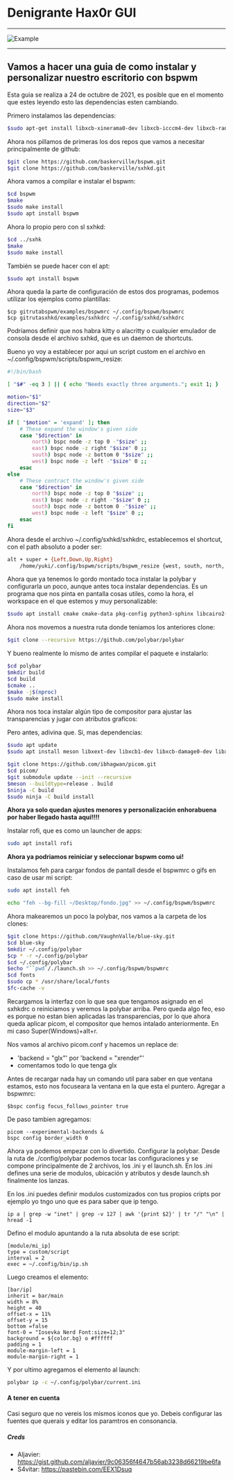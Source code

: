 # Denigrante Hax0r GUI
---

![Example](img/yukoparroto.png)

---
## Vamos a hacer una guia de como instalar y personalizar nuestro escritorio con bspwm



Esta guia se realiza a 24 de octubre de 2021, es posible que en el momento que estes leyendo esto las dependencias esten cambiando.

Primero instalamos las dependencias:
```bash
$sudo apt-get install libxcb-xinerama0-dev libxcb-icccm4-dev libxcb-randr0-dev libxcb-util0-dev libxcb-ewmh-dev libxcb-keysyms1-dev libxcb-shape0-dev
```

Ahora nos pillamos de primeras los dos repos que vamos a necesitar principalmente de github:

```bash
$git clone https://github.com/baskerville/bspwm.git
$git clone https://github.com/baskerville/sxhkd.git
```

Ahora vamos a compilar e instalar el bspwm:

```bash
$cd bspwm
$make
$sudo make install
$sudo apt install bspwm
```

Ahora lo propio pero con sl sxhkd:
```bash
$cd ../sxhk
$make
$sudo make install
```

También se puede hacer con el apt:
```bash
$sudo apt install bspwm
```

Ahora queda la parte de configuración de estos dos programas, podemos utilizar los ejemplos como plantillas:

```
$cp gitrutabspwm/examples/bspwmrc ~/.config/bspwm/bspwmrc
$cp gitrutasxhkd/examples/sxhkdrc ~/.config/sxhkd/sxhkdrc
```

Podríamos definir que nos habra kitty o alacritty o cualquier emulador de consola desde el archivo sxhkd, que es un daemon de shortcuts.

Bueno yo voy a establecer por aqui un script custom en el archivo en ~/.config/bspwm/scripts/bspwm_resize:
```bash
#!/bin/bash

[ "$#" -eq 3 ] || { echo "Needs exactly three arguments."; exit 1; }

motion="$1"
direction="$2"
size="$3"

if [ "$motion" = 'expand' ]; then
	# These expand the window's given side
	case "$direction" in
		north) bspc node -z top 0 -"$size" ;;
		east) bspc node -z right "$size" 0 ;;
		south) bspc node -z bottom 0 "$size" ;;
		west) bspc node -z left -"$size" 0 ;;
	esac
else
	# These contract the window's given side
	case "$direction" in
		north) bspc node -z top 0 "$size" ;;
		east) bspc node -z right -"$size" 0 ;;
		south) bspc node -z bottom 0 -"$size" ;;
		west) bspc node -z left "$size" 0 ;;
	esac
fi
```

Ahora desde el archivo ~/.config/sxhkd/sxhkdrc, establecemos el shortcut, con el path absoluto a poder ser:

```bash
alt + super + {Left,Down,Up,Right}
	/home/yuki/.config/bspwm/scripts/bspwm_resize {west, south, north, east}
```

Ahora que ya tenemos lo gordo montado toca instalar la polybar y configurarla un poco, aunque antes toca instalar dependencias. Es un programa que nos pinta en pantalla cosas utiles, como la hora, el workspace en el que estemos y muy personalizable:

```bash
$sudo apt install cmake cmake-data pkg-config python3-sphinx libcairo2-dev libxcb1-dev libxcb-util0-dev libxcb-randr0-dev libxcb-composite0-dev python3-xcbgen xcb-proto libxcb-image0-dev libxcb-ewmh-dev libxcb-icccm4-dev libxcb-xkb-dev libxcb-xrm-dev libxcb-cursor-dev libasound2-dev libpulse-dev libjsoncpp-dev libmpdclient-dev libcurl4-openssl-dev libnl-genl-3-dev libuv1-dev
```

Ahora nos movemos a nuestra ruta donde teniamos los anteriores clone:

```bash 
$git clone --recursive https://github.com/polybar/polybar
```

Y bueno realmente lo mismo de antes compilar el paquete e instalarlo:

```bash
$cd polybar
$mkdir build
$cd build
$cmake ..
$make -j$(nproc)
$sudo make install
```

Ahora nos toca instalar algún tipo de compositor para ajustar las transparencias y jugar con atributos graficos:

Pero antes, adivina que. Si, mas dependencias:

```bash
$sudo apt update
$sudo apt install meson libxext-dev libxcb1-dev libxcb-damage0-dev libxcb-xfixes0-dev libxcb-shape0-dev libxcb-render-util0-dev libxcb-render0-dev libxcb-randr0-dev libxcb-composite0-dev libxcb-image0-dev libxcb-present-dev libxcb-xinerama0-dev libpixman-1-dev libdbus-1-dev libconfig-dev libgl1-mesa-dev libpcre2-dev libevdev-dev uthash-dev libev-dev libx11-xcb-dev libxcb-glx0-dev
```

```bash
$git clone https://github.com/ibhagwan/picom.git
$cd picom/
$git submodule update --init --recursive
$meson --buildtype=release . build
$ninja -C build
$sudo ninja -C build install
```

**Ahora ya solo quedan ajustes menores y personalización enhorabuena por haber llegado hasta aqui!!!!**

Instalar rofi, que es como un launcher de apps:

```bash
sudo apt install rofi
```

**Ahora ya podriamos reiniciar y seleccionar bspwm como ui!**

Instalamos feh para cargar fondos de pantall desde el bspwmrc o gifs en caso de usar mi script:

```bash
sudo apt install feh
```

```bash
echo "feh --bg-fill ~/Desktop/fondo.jpg" >> ~/.config/bspwm/bspwmrc
```

Ahora makearemos un poco la polybar, nos vamos a la carpeta de los clones:

```bash
$git clone https://github.com/VaughnValle/blue-sky.git
$cd blue-sky
$mkdir ~/.config/polybar
$cp * -r ~/.config/polybar
$cd ~/.config/polybar
$echo "``pwd`/./launch.sh >> ~/.config/bspwm/bspwmrc
$cd fonts
$sudo cp * /usr/share/local/fonts
$fc-cache -v
```

Recargamos la interfaz con lo que sea que tengamos asignado en el sxhkdrc o reiniciamos y veremos la polybar arriba. Pero queda algo feo, eso es porque no estan bien aplicadas las transparencias, por lo que ahora queda aplicar picom, el compositor que hemos intalado anteriormente. En mi caso Super(Windows)+alt+r.

Nos vamos al archivo picom.conf y hacemos un replace de:
+ 'backend = "glx"' por 'backend = "xrender"'
+ comentamos todo lo que tenga glx

Antes de recargar nada hay un comando util para saber en que ventana estamos, esto nos focuseara la ventana en la que esta el puntero. Agregar a bspwmrc:
```
$bspc config focus_follows_pointer true
```

De paso tambien agregamos:
```
picom --experimental-backends &
bspc config border_width 0
```

Ahora ya podemos empezar con lo divertido. Configurar la polybar. Desde la ruta de ./config/polybar podemos tocar las configuraciones y se compone principalmente de 2 archivos, los .ini y el launch.sh. En los .ini defines una serie de modulos, ubicación y atributos y desde launch.sh finalmente los lanzas.

En los .ini puedes definir modulos customizados con tus propios cripts por ejemplo yo tngo uno que es para saber que ip tengo.

```#!/bin/bash
ip a | grep -w "inet" | grep -v 127 | awk '{print $2}' | tr "/" "\n" | hread -1
```

Defino el modulo apuntando a la ruta absoluta de ese script:

```
[module/mi_ip]
type = custom/script
interval = 2
exec = ~/.config/bin/ip.sh
```

Luego creamos el elemento:
```
[bar/ip]
inherit = bar/main
width = 8%
height = 40
offset-x = 11%
offset-y = 15
bottom =false
font-0 = "Iosevka Nerd Font:size=12;3"
background = ${color.bg} o #ffffff
padding = 1
module-margin-left = 1
module-margin-right = 1
```

Y por ultimo agregamos el elemento al launch:
```bash
polybar ip -c ~/.config/polybar/current.ini
```

#### A tener en cuenta

Casi seguro que no vereis los mismos iconos que yo. Debeis configurar las fuentes que querais y editar los paramtros en consonancia.

##### Creds
+ Aljavier: https://gist.github.com/aljavier/9c06356f4647b56ab3238d66219be6fa
+ S4vitar: https://pastebin.com/EEX1Dsuq